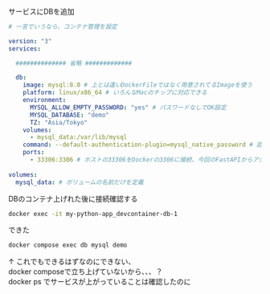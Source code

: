 ### 
サービスにDBを追加
```yaml
# 一言でいうなら、コンテナ管理を設定

version: "3"
services:

  ############## 省略 #############

  db:
    image: mysql:8.0 # 上とは違いDockerFileではなく用意されてるImageを使う
    platform: linux/x86_64 # いろんなMacのチップに対応できる
    environment:
      MYSQL_ALLOW_EMPTY_PASSWORD: "yes" # パスワードなしでOK設定
      MYSQL_DATABASE: "demo"
      TZ: "Asia/Tokyo"
    volumes:
      - mysql_data:/var/lib/mysql
    command: --default-authentication-plugin=mysql_native_password # 認証方法をちょっと古い方法に指定
    ports:
      - 33306:3306 # ホストの33306をDockerの3306に接続、今回のFastAPIからアクセスするなら3306を見る
      
volumes:
  mysql_data: # ボリュームの名前だけを定義

```

DBのコンテナ上げれた後に接続確認する
```sh
docker exec -it my-python-app_devcontainer-db-1 
```
できた

```sh
docker compose exec db mysql demo
```
↑ これでもできるはずなのにできない、  
docker composeで立ち上げていないから、、、？  
docker ps でサービスが上がっていることは確認したのに
